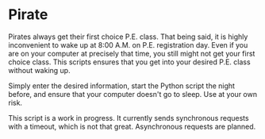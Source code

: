 # Pirate
Pirates always get their first choice P.E. class. That being said, it is highly inconvenient to wake up at 8:00 A.M. on P.E. registration day. Even if you are on your computer at precisely that time, you still might not get your first choice class. This scripts ensures that you get into your desired P.E. class without waking up. 

Simply enter the desired information, start the Python script the night before, and ensure that your computer doesn't go to sleep. Use at your own risk. 

This script is a work in progress. It currently sends synchronous requests with a timeout, which is not that great. Asynchronous requests are planned. 

